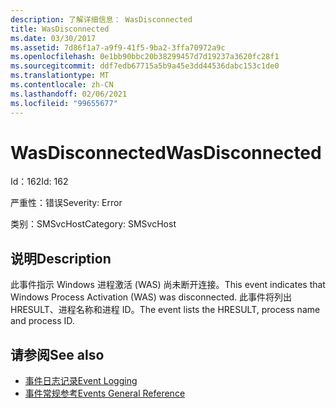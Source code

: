 ```yaml
---
description: 了解详细信息： WasDisconnected
title: WasDisconnected
ms.date: 03/30/2017
ms.assetid: 7d86f1a7-a9f9-41f5-9ba2-3ffa70972a9c
ms.openlocfilehash: 0e1bb90bbc20b38299457d7d19237a3620fc28f1
ms.sourcegitcommit: ddf7edb67715a5b9a45e3dd44536dabc153c1de0
ms.translationtype: MT
ms.contentlocale: zh-CN
ms.lasthandoff: 02/06/2021
ms.locfileid: "99655677"
---
```

# <a name="wasdisconnected"></a><span data-ttu-id="d5ae4-103">WasDisconnected</span><span class="sxs-lookup"><span data-stu-id="d5ae4-103">WasDisconnected</span></span>

<span data-ttu-id="d5ae4-104">Id：162</span><span class="sxs-lookup"><span data-stu-id="d5ae4-104">Id: 162</span></span>  
  
 <span data-ttu-id="d5ae4-105">严重性：错误</span><span class="sxs-lookup"><span data-stu-id="d5ae4-105">Severity: Error</span></span>  
  
 <span data-ttu-id="d5ae4-106">类别：SMSvcHost</span><span class="sxs-lookup"><span data-stu-id="d5ae4-106">Category: SMSvcHost</span></span>  
  
## <a name="description"></a><span data-ttu-id="d5ae4-107">说明</span><span class="sxs-lookup"><span data-stu-id="d5ae4-107">Description</span></span>  

 <span data-ttu-id="d5ae4-108">此事件指示 Windows 进程激活 (WAS) 尚未断开连接。</span><span class="sxs-lookup"><span data-stu-id="d5ae4-108">This event indicates that Windows Process Activation (WAS) was disconnected.</span></span> <span data-ttu-id="d5ae4-109">此事件将列出 HRESULT、进程名称和进程 ID。</span><span class="sxs-lookup"><span data-stu-id="d5ae4-109">The event lists the HRESULT, process name and process ID.</span></span>  
  
## <a name="see-also"></a><span data-ttu-id="d5ae4-110">请参阅</span><span class="sxs-lookup"><span data-stu-id="d5ae4-110">See also</span></span>

- [<span data-ttu-id="d5ae4-111">事件日志记录</span><span class="sxs-lookup"><span data-stu-id="d5ae4-111">Event Logging</span></span>](index.md)
- [<span data-ttu-id="d5ae4-112">事件常规参考</span><span class="sxs-lookup"><span data-stu-id="d5ae4-112">Events General Reference</span></span>](events-general-reference.md)

